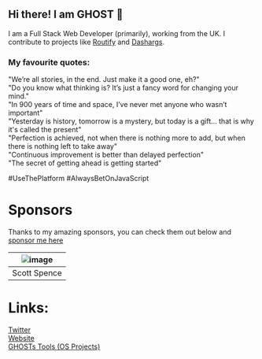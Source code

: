 ## Hi there! I am GHOST 👋
I am a Full Stack Web Developer (primarily), working from the UK. I contribute to projects like [Routify](https://github.com/roxiness/routify) and [Dashargs](https://github.com/ghoststools/dashargs).

### My favourite quotes:

"We’re all stories, in the end. Just make it a good one, eh?"<br />
"Do you know what thinking is? It’s just a fancy word for changing your mind."<br />
"In 900 years of time and space, I’ve never met anyone who wasn’t important"<br />
"Yesterday is history, tomorrow is a mystery, but today is a gift... that is why it's called the present"<br />
"Perfection is achieved, not when there is nothing more to add, but when there is nothing left to take away"<br />
"Continuous improvement is better than delayed perfection"<br />
"The secret of getting ahead is getting started"<br />

#UseThePlatform #AlwaysBetOnJavaScript

# Sponsors

Thanks to my amazing sponsors, you can check them out below and [sponsor me here](https://ghostdev.xyz/donate)

|![image](https://user-images.githubusercontent.com/47755378/142604958-c8b70670-7650-485e-a131-5abc6ea55345.png)|
|---|
|Scott Spence|

# Links:
[Twitter](https://twitter.com/onlyspaceghost)<br />
[Website](https://ghostdev.xyz)<br />
[GHOSTs Tools (OS Projects)](https://github.com/ghoststools)
